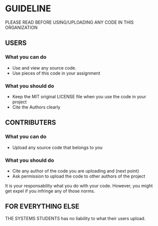 # GUIDELINE
PLEASE READ BEFORE USING/UPLOADING ANY CODE IN THIS ORGANIZATION  

## USERS

### What you can do
- Use and view any source code.
- Use pieces of this code in your assignment

### What you should do
- Keep the MIT original LICENSE file when you use the code in your project
- Cite the Authors clearly

## CONTRIBUTERS

### What you can do
- Upload any source code that belongs to you

### What you should do
- Cite any author of the code you are uploading and (next point)
- Ask permission to upload the code to other authors of the project

It is your responsability what you do with your code. However, you might get expel if you infringe any of those norms.

## FOR EVERYTHING ELSE
THE SYSTEMS STUDENTS has no liability to what their users upload.
